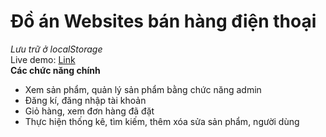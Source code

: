 # Đồ án Websites bán hàng điện thoại
<i>Lưu trữ ở localStorage</i><br>
Live demo: <a href="https://huykhaduy.me">Link</a><br>
<b>Các chức năng chính</b>
- Xem sản phẩm, quản lý sản phẩm bằng chức năng admin
- Đăng kí, đăng nhập tài khoản
- Giỏ hàng, xem đơn hàng đã đặt
- Thực hiện thống kê, tìm kiếm, thêm xóa sửa sản phẩm, người dùng


